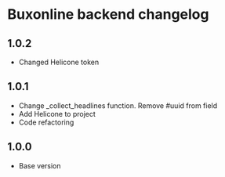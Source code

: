 # Buxonline backend changelog

## 1.0.2
- Changed Helicone token

## 1.0.1

- Change _collect_headlines function. Remove #uuid from field
- Add Helicone to project
- Code refactoring

## 1.0.0

- Base version
